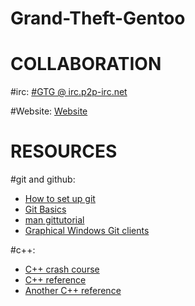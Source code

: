 Grand-Theft-Gentoo
==================

COLLABORATION
=================
#irc:
[#GTG @ irc.p2p-irc.net](http:///mibbit.com/#GTG@irc.p2p-irc.net)

#Website:
[Website](http://grandtheftgentoo.github.com/Grand-Theft-Gentoo/)

RESOURCES
=========
#git and github:
* [How to set up git](https://help.github.com/articles/set-up-git#platform-all)
* [Git Basics](http://git-scm.com/book/en/Getting-Started-Git-Basics)
* [man gittutorial](https://www.kernel.org/pub/software/scm/git/docs/gittutorial.html)
* [Graphical Windows Git clients](http://www.makeuseof.com/tag/5-windows-git-clients-git-job/)

#c++:
* [C++ crash course](http://www.stanford.edu/class/cs193d/handouts/04-A-Crash-Course.pdf)
* [C++ reference](http://www.cplusplus.com/)
* [Another C++ reference](http://www.cppreference.com/)
